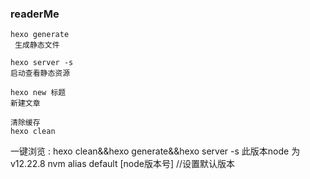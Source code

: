 ### readerMe
```
hexo generate
 生成静态文件
```

```
hexo server -s
启动查看静态资源
```
```
hexo new 标题
新建文章

清除缓存
hexo clean
```
一键浏览 : hexo clean&&hexo generate&&hexo server -s
此版本node 为 v12.22.8
nvm alias default [node版本号] //设置默认版本

